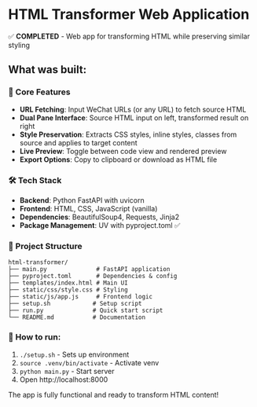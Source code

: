 # HTML Transformer Web Application

✅ **COMPLETED** - Web app for transforming HTML while preserving similar styling

## What was built:

### 🎯 Core Features
- **URL Fetching**: Input WeChat URLs (or any URL) to fetch source HTML
- **Dual Pane Interface**: Source HTML input on left, transformed result on right  
- **Style Preservation**: Extracts CSS styles, inline styles, classes from source and applies to target content
- **Live Preview**: Toggle between code view and rendered preview
- **Export Options**: Copy to clipboard or download as HTML file

### 🛠️ Tech Stack
- **Backend**: Python FastAPI with uvicorn
- **Frontend**: HTML, CSS, JavaScript (vanilla)
- **Dependencies**: BeautifulSoup4, Requests, Jinja2
- **Package Management**: UV with pyproject.toml ✅

### 📁 Project Structure
```
html-transformer/
├── main.py              # FastAPI application
├── pyproject.toml       # Dependencies & config  
├── templates/index.html # Main UI
├── static/css/style.css # Styling
├── static/js/app.js     # Frontend logic
├── setup.sh            # Setup script
├── run.py              # Quick start script
└── README.md           # Documentation
```

### 🚀 How to run:
1. `./setup.sh` - Sets up environment
2. `source .venv/bin/activate` - Activate venv
3. `python main.py` - Start server
4. Open http://localhost:8000

The app is fully functional and ready to transform HTML content!

